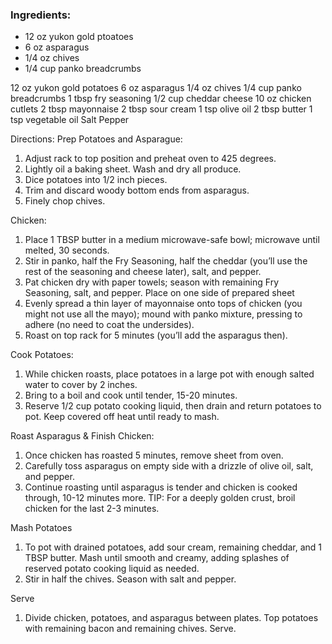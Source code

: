 ### Ingredients:
- 12 oz yukon gold ptoatoes
- 6 oz asparagus
- 1/4 oz chives
- 1/4 cup panko breadcrumbs


12 oz yukon gold potatoes
6 oz asparagus
1/4 oz chives
1/4 cup panko breadcrumbs
1 tbsp fry seasoning
1/2 cup cheddar cheese
10 oz chicken cutlets
2 tbsp mayonnaise
2 tbsp sour cream
1 tsp olive oil
2 tbsp butter
1 tsp vegetable oil
Salt
Pepper

Directions:
Prep Potatoes and Asparague:
1. Adjust rack to top position and preheat oven to 425 degrees.
2. Lightly oil a baking sheet. Wash and dry all produce.
3. Dice potatoes into 1/2 inch pieces.
4. Trim and discard woody bottom ends from asparagus.
5. Finely chop chives.

Chicken:
1. Place 1 TBSP butter in a medium microwave-safe bowl; microwave until melted, 30 seconds.
2. Stir in panko, half the Fry Seasoning, half the cheddar (you’ll use the rest of the seasoning and cheese later), salt, and pepper.
3. Pat chicken dry with paper towels; season with remaining Fry Seasoning, salt, and pepper. Place on one side of prepared sheet
4. Evenly spread a thin layer of mayonnaise onto tops of chicken (you might not use all the mayo); mound with panko mixture, pressing to adhere (no need to coat the undersides).
5. Roast on top rack for 5 minutes (you’ll add the asparagus then).

Cook Potatoes:
1. While chicken roasts, place potatoes in a large pot with enough salted water to cover by 2 inches.
2. Bring to a boil and cook until tender, 15-20 minutes.
3. Reserve 1/2 cup potato cooking liquid, then drain and return potatoes to pot. Keep covered off heat until ready to mash.

Roast Asparagus & Finish Chicken:
1. Once chicken has roasted 5 minutes, remove sheet from oven.
2. Carefully toss asparagus on empty side with a drizzle of olive oil, salt, and pepper.
3. Continue roasting until asparagus is tender and chicken is cooked through, 10-12 minutes more. TIP: For a deeply golden crust, broil chicken for the last 2-3 minutes.

Mash Potatoes
1. To pot with drained potatoes, add sour cream, remaining cheddar, and 1 TBSP butter. Mash until smooth and creamy, adding splashes of reserved potato cooking liquid as needed.
2. Stir in half the chives. Season with salt and pepper.

Serve
1. Divide chicken, potatoes, and asparagus between plates. Top potatoes with remaining bacon and remaining chives. Serve.
